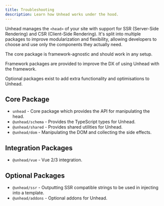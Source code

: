 ```yaml
---
title: Troubleshooting
description: Learn how Unhead works under the hood.
---
```


Unhead manages the `<head>` of your site with support for SSR (Server-Side Rendering) and CSR (Client-Side Rendering). It's split into multiple packages to improve modularization and flexibility, allowing developers to choose and use only the components they actually need.

The core package is framework-agnostic and should work in any setup.

Framework packages are provided to improve the DX of using Unhead with the framework.

Optional packages exist to add extra functionality and optimisations to Unhead.

## Core Package

- `unhead` - Core package which provides the API for manipulating the head.
- `@unhead/schema` - Provides the TypeScript types for Unhead.
- `@unhead/shared` - Provides shared utilities for Unhead.
- `@unhead/dom` - Manipulating the DOM and collecting the side effects.

## Integration Packages

- `@unhead/vue` - Vue 2/3 integration.

## Optional Packages

- `@unhead/ssr` - Outputting SSR compatible strings to be used in injecting into a template.
- `@unhead/addons` - Optional addons for Unhead.
